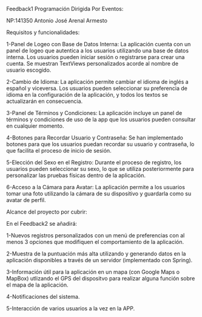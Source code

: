 Feedback1 Programación Dirigida Por Eventos:

NP:141350 Antonio José Arenal Armesto


Requisitos y funcionalidades:

1-Panel de Logeo con Base de Datos Interna: La aplicación cuenta con un panel de logeo que autentica a los usuarios utilizando una base de datos interna. Los usuarios pueden iniciar sesión o registrarse para crear una cuenta. Se muestran TextViews personalizados acorde al nombre de usuario escogido.

2-Cambio de Idioma: La aplicación permite cambiar el idioma de inglés a español y viceversa. Los usuarios pueden seleccionar su preferencia de idioma en la configuración de la aplicación, y todos los textos se actualizarán en consecuencia.

3-Panel de Términos y Condiciones: La aplicación incluye un panel de términos y condiciones de uso de la app que los usuarios pueden consultar en cualquier momento.

4-Botones para Recordar Usuario y Contraseña: Se han implementado botones para que los usuarios puedan recordar su usuario y contraseña, lo que facilita el proceso de inicio de sesión.

5-Elección del Sexo en el Registro: Durante el proceso de registro, los usuarios pueden seleccionar su sexo, lo que se utiliza posteriormente para personalizar las pruebas físicas dentro de la aplicación.

6-Acceso a la Cámara para Avatar: La aplicación permite a los usuarios tomar una foto utilizando la cámara de su dispositivo y guardarla como su avatar de perfil.


Alcance del proyecto por cubrir:

En el Feedback2 se añadirá:

1-Nuevos registros personalizados con un menú de preferencias con al menos 3 opciones que modifiquen el comportamiento de la aplicación.

2-Muestra de la puntuación más alta utilizando y generando datos en la aplicación disponibles a través de un servidor (implementado con Spring).

3-Información útil para la aplicación en un mapa (con Google Maps o MapBox) utlizando el GPS del dispositvo para realizar alguna función sobre el mapa de la aplicación.

4-Notificaciones del sistema.

5-Interacción de varios usuarios a la vez en la APP.
